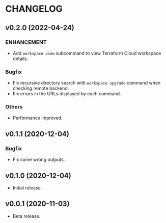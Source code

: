CHANGELOG
====

## v0.2.0 (2022-04-24)

### ENHANCEMENT

* Add `workspace view` subcommand to view Terraform Cloud workspace details.

### Bugfix

* Fix recursive directory search with `workspace upgrade` command when checking remote backend.
* Fix errors in the URLs displayed by each command.

### Others

* Performance improved.

## v0.1.1 (2020-12-04)

### Bugfix

* Fix some wrong outputs.

## v0.1.0 (2020-12-04)

* Initial release.

## v0.0.1 (2020-11-03)

* Beta release.
